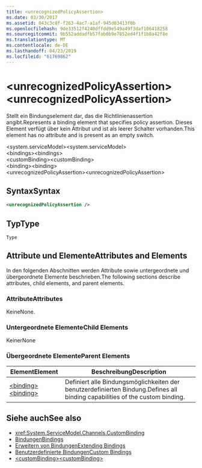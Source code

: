 ```yaml
---
title: <unrecognizedPolicyAssertion>
ms.date: 03/30/2017
ms.assetid: 043c3c8f-f263-4ac7-a1af-945d03413f0b
ms.openlocfilehash: 9de33512f4240dffdd9e549a49f3daf106418258
ms.sourcegitcommit: 9b552addadfb57fab0b9e7852ed4f1f1b8a42f8e
ms.translationtype: MT
ms.contentlocale: de-DE
ms.lasthandoff: 04/23/2019
ms.locfileid: "61769862"
---
```

# <a name="unrecognizedpolicyassertion"></a><span data-ttu-id="f34e1-101">\<unrecognizedPolicyAssertion></span><span class="sxs-lookup"><span data-stu-id="f34e1-101">\<unrecognizedPolicyAssertion></span></span>
<span data-ttu-id="f34e1-102">Stellt ein Bindungselement dar, das die Richtlinienassertion angibt.</span><span class="sxs-lookup"><span data-stu-id="f34e1-102">Represents a binding element that specifies policy assertion.</span></span> <span data-ttu-id="f34e1-103">Dieses Element verfügt über kein Attribut und ist als leerer Schalter vorhanden.</span><span class="sxs-lookup"><span data-stu-id="f34e1-103">This element has no attribute and is present as an empty switch.</span></span>  
  
 <span data-ttu-id="f34e1-104">\<system.serviceModel></span><span class="sxs-lookup"><span data-stu-id="f34e1-104">\<system.serviceModel></span></span>  
<span data-ttu-id="f34e1-105">\<bindings></span><span class="sxs-lookup"><span data-stu-id="f34e1-105">\<bindings></span></span>  
<span data-ttu-id="f34e1-106">\<customBinding></span><span class="sxs-lookup"><span data-stu-id="f34e1-106">\<customBinding></span></span>  
<span data-ttu-id="f34e1-107">\<binding></span><span class="sxs-lookup"><span data-stu-id="f34e1-107">\<binding></span></span>  
<span data-ttu-id="f34e1-108">\<unrecognizedPolicyAssertion></span><span class="sxs-lookup"><span data-stu-id="f34e1-108">\<unrecognizedPolicyAssertion></span></span>  
  
## <a name="syntax"></a><span data-ttu-id="f34e1-109">Syntax</span><span class="sxs-lookup"><span data-stu-id="f34e1-109">Syntax</span></span>  
  
```xml  
<unrecognizedPolicyAssertion />
```  
  
## <a name="type"></a><span data-ttu-id="f34e1-110">Typ</span><span class="sxs-lookup"><span data-stu-id="f34e1-110">Type</span></span>  
 `Type`  
  
## <a name="attributes-and-elements"></a><span data-ttu-id="f34e1-111">Attribute und Elemente</span><span class="sxs-lookup"><span data-stu-id="f34e1-111">Attributes and Elements</span></span>  
 <span data-ttu-id="f34e1-112">In den folgenden Abschnitten werden Attribute sowie untergeordnete und übergeordnete Elemente beschrieben.</span><span class="sxs-lookup"><span data-stu-id="f34e1-112">The following sections describe attributes, child elements, and parent elements.</span></span>  
  
### <a name="attributes"></a><span data-ttu-id="f34e1-113">Attribute</span><span class="sxs-lookup"><span data-stu-id="f34e1-113">Attributes</span></span>  
 <span data-ttu-id="f34e1-114">Keine</span><span class="sxs-lookup"><span data-stu-id="f34e1-114">None.</span></span>  
  
### <a name="child-elements"></a><span data-ttu-id="f34e1-115">Untergeordnete Elemente</span><span class="sxs-lookup"><span data-stu-id="f34e1-115">Child Elements</span></span>  
 <span data-ttu-id="f34e1-116">Keiner</span><span class="sxs-lookup"><span data-stu-id="f34e1-116">None</span></span>  
  
### <a name="parent-elements"></a><span data-ttu-id="f34e1-117">Übergeordnete Elemente</span><span class="sxs-lookup"><span data-stu-id="f34e1-117">Parent Elements</span></span>  
  
|<span data-ttu-id="f34e1-118">Element</span><span class="sxs-lookup"><span data-stu-id="f34e1-118">Element</span></span>|<span data-ttu-id="f34e1-119">Beschreibung</span><span class="sxs-lookup"><span data-stu-id="f34e1-119">Description</span></span>|  
|-------------|-----------------|  
|[<span data-ttu-id="f34e1-120">\<binding></span><span class="sxs-lookup"><span data-stu-id="f34e1-120">\<binding></span></span>](../../../../../docs/framework/misc/binding.md)|<span data-ttu-id="f34e1-121">Definiert alle Bindungsmöglichkeiten der benutzerdefinierten Bindung.</span><span class="sxs-lookup"><span data-stu-id="f34e1-121">Defines all binding capabilities of the custom binding.</span></span>|  
  
## <a name="see-also"></a><span data-ttu-id="f34e1-122">Siehe auch</span><span class="sxs-lookup"><span data-stu-id="f34e1-122">See also</span></span>

- <xref:System.ServiceModel.Channels.CustomBinding>
- [<span data-ttu-id="f34e1-123">Bindungen</span><span class="sxs-lookup"><span data-stu-id="f34e1-123">Bindings</span></span>](../../../../../docs/framework/wcf/bindings.md)
- [<span data-ttu-id="f34e1-124">Erweitern von Bindungen</span><span class="sxs-lookup"><span data-stu-id="f34e1-124">Extending Bindings</span></span>](../../../../../docs/framework/wcf/extending/extending-bindings.md)
- [<span data-ttu-id="f34e1-125">Benutzerdefinierte Bindungen</span><span class="sxs-lookup"><span data-stu-id="f34e1-125">Custom Bindings</span></span>](../../../../../docs/framework/wcf/extending/custom-bindings.md)
- [<span data-ttu-id="f34e1-126">\<customBinding></span><span class="sxs-lookup"><span data-stu-id="f34e1-126">\<customBinding></span></span>](../../../../../docs/framework/configure-apps/file-schema/wcf/custombinding.md)
